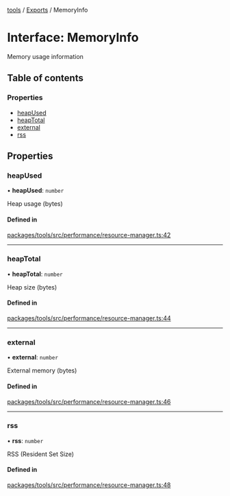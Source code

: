 <!-- 
 ⚠️  AUTO-GENERATED FILE - DO NOT EDIT MANUALLY
 This file is automatically generated by scripts/docs-generator.js
 To make changes, edit the source TypeScript files or update the generator script
-->

[tools](../../) / [Exports](../modules) / MemoryInfo

# Interface: MemoryInfo

Memory usage information

## Table of contents

### Properties

- [heapUsed](MemoryInfo#heapused)
- [heapTotal](MemoryInfo#heaptotal)
- [external](MemoryInfo#external)
- [rss](MemoryInfo#rss)

## Properties

### heapUsed

• **heapUsed**: `number`

Heap usage (bytes)

#### Defined in

[packages/tools/src/performance/resource-manager.ts:42](https://github.com/woojubb/robota/blob/99dadbf06916eba8bc2a112b20eb18f9ab438c3e/packages/tools/src/performance/resource-manager.ts#L42)

___

### heapTotal

• **heapTotal**: `number`

Heap size (bytes)

#### Defined in

[packages/tools/src/performance/resource-manager.ts:44](https://github.com/woojubb/robota/blob/99dadbf06916eba8bc2a112b20eb18f9ab438c3e/packages/tools/src/performance/resource-manager.ts#L44)

___

### external

• **external**: `number`

External memory (bytes)

#### Defined in

[packages/tools/src/performance/resource-manager.ts:46](https://github.com/woojubb/robota/blob/99dadbf06916eba8bc2a112b20eb18f9ab438c3e/packages/tools/src/performance/resource-manager.ts#L46)

___

### rss

• **rss**: `number`

RSS (Resident Set Size)

#### Defined in

[packages/tools/src/performance/resource-manager.ts:48](https://github.com/woojubb/robota/blob/99dadbf06916eba8bc2a112b20eb18f9ab438c3e/packages/tools/src/performance/resource-manager.ts#L48)

